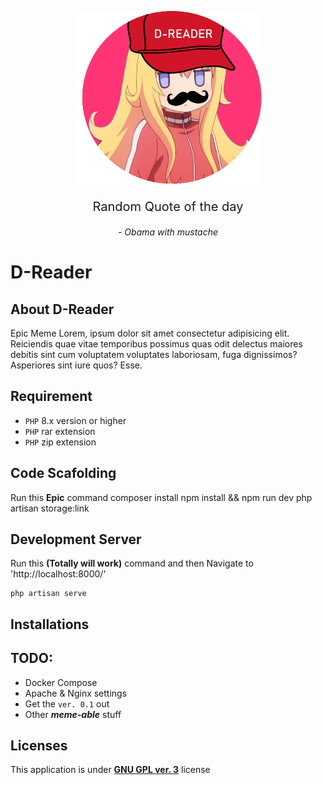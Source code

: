 <p align="center">
    <img src="./public/Logo.png" alt="Logo" style="width:300px;">
</p>
<p align="center" style="font-size: 20px;">
Random Quote of the day
<p align="center" style="font-style: italic;">
- Obama with mustache
</p>
</p>

# **D-Reader**

## **About D-Reader**
<p>
Epic Meme Lorem, ipsum dolor sit amet consectetur adipisicing elit. Reiciendis quae vitae temporibus possimus quas odit delectus maiores debitis sint cum voluptatem voluptates laboriosam, fuga dignissimos? Asperiores sint iure quos? Esse.
</p>

## **Requirement**
- `PHP` 8.x version or higher
- `PHP` rar extension
- `PHP` zip extension

## **Code Scafolding**
    
Run this **Epic** command
    composer install
    npm install && npm run dev
    php artisan storage:link

## **Development Server**
Run this **(Totally will work)** command and then Navigate to 'http://localhost:8000/'

    php artisan serve

## **Installations**

## **TODO:** 
- Docker Compose
- Apache & Nginx settings
- Get the `ver. 0.1` out
- Other ***meme-able*** stuff

## **Licenses**

This application is under [**GNU GPL ver. 3**](./LICENSE) license
